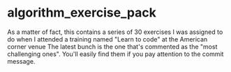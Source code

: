 # algorithm_exercise_pack
As a matter of fact, this contains a series of 30 exercises I was assigned to do when I attended a training named "Learn to code" at the American corner venue
The latest bunch is the one that's commented as the "most challenging ones". You'll easily find them if you pay attention to the commit message.
